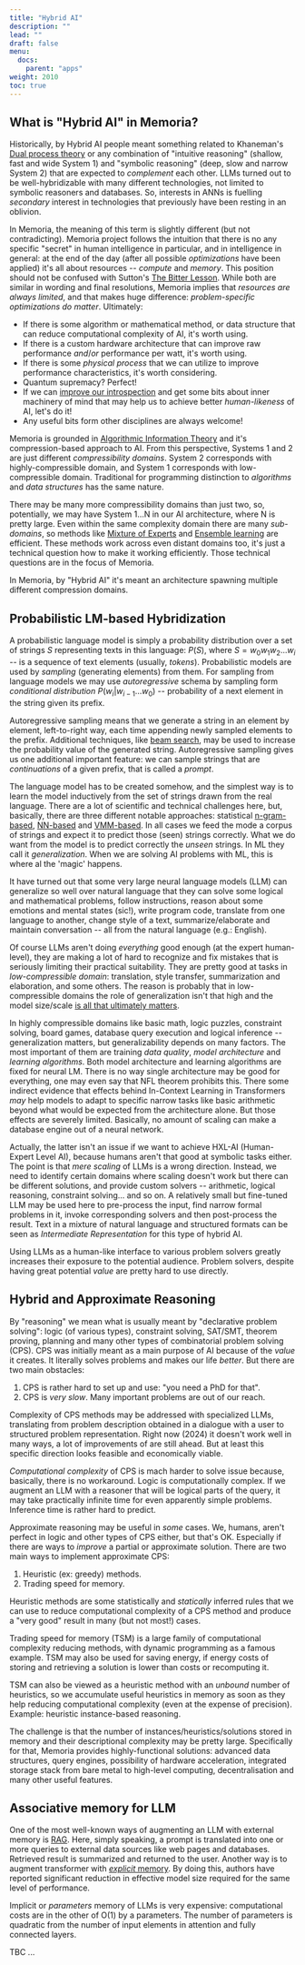 ```yaml
---
title: "Hybrid AI"
description: ""
lead: ""
draft: false
menu: 
  docs:
    parent: "apps"
weight: 2010
toc: true
---
```


## What is "Hybrid AI" in Memoria?

Historically, by Hybrid AI people meant something related to Khaneman's [Dual process theory](https://en.wikipedia.org/wiki/Dual_process_theory) or any combination of "intuitive reasoning" (shallow, fast and wide System 1) and "symbolic reasoning" (deep, slow and narrow System 2) that are expected to _complement_ each other. LLMs turned out to be well-hybridizable with many different technologies, not limited to symbolic reasoners and databases. So, interests in ANNs is fuelling _secondary_ interest in technologies that previously have been resting in an oblivion.

In Memoria, the meaning of this term is slightly different (but not contradicting). Memoria project follows the intuition that there is no any specific "secret" in human intelligence in particular, and in intelligence in general: at the end of the day (after all possible _optimizations_ have been applied) it's all about resources -- _compute_ and _memory_. This position should not be confused with Sutton's [The Bitter Lesson](http://www.incompleteideas.net/IncIdeas/BitterLesson.html). While both are similar in wording and final resolutions, Memoria implies that _resources are always limited_, and that makes huge difference: _problem-specific optimizations do matter_. Ultimately:

* If there is some algorithm or mathematical method, or data structure that can reduce computational complexity of AI, it's worth using.
* If there is a custom hardware architecture that can improve raw performance _and_/_or_ performance per watt, it's worth using.
* If there is some _physical process_ that we can utilize to improve performance characteristics, it's worth considering.
* Quantum supremacy? Perfect!
* If we can [improve our introspection](https://medium.com/@victorsmirnov/how-to-compensate-introspection-illusion-62f357e9326c) and get some bits about inner machinery of mind that may help us to achieve better _human-likeness_ of AI, let's do it!
* Any useful bits form other disciplines are always welcome!

Memoria is grounded in [Algorithmic Information Theory](https://en.wikipedia.org/wiki/Algorithmic_information_theory) and it's compression-based approach to AI. From this perspective, Systems 1 and 2 are just different _compressibility domains_. System 2 corresponds with highly-compressible domain, and System 1 corresponds with low-compressible domain. Traditional for programming distinction to _algorithms_ and _data structures_ has the same nature.

There may be many more compressibility domains than just two, so, potentially, we may have System 1...N in our AI architecture, where N is pretty large. Even within the same complexity domain there are many _sub-domains_, so methods like [Mixture of Experts](https://en.wikipedia.org/wiki/Mixture_of_experts) and [Ensemble learning](https://en.wikipedia.org/wiki/Ensemble_learning) are efficient. These methods work across even distant domains too, it's just a technical question how to make it working efficiently. Those technical questions are in the focus of Memoria.

In Memoria, by "Hybrid AI" it's meant an architecture spawning multiple different compression domains. 

## Probabilistic LM-based Hybridization

A probabilistic language model is simply a probability distribution over a set of strings $S$ representing texts in this language: $P(S)$, where $S = w_0w_1w_2...w_i$ -- is a sequence of text elements (usually, _tokens_). Probabilistic models are used by _sampling_ (generating elements) from them. For sampling from language models we may use _autoregressive_ schema by sampling form _conditional distribution_ $P(w_i|w_{i-1}...w_0)$ -- probability of a next element in the string given its prefix. 

Autoregressive sampling means that we generate a string in an element by element, left-to-right way, each time appending newly sampled elements to the prefix. Additional techniques, like [beam search](https://en.wikipedia.org/wiki/Beam_search), may be used to increase the probability value of the generated string. Autoregressive sampling gives us one additional important feature: we can sample strings that are _continuations_ of a given prefix, that is called a _prompt_. 

The language model has to be created somehow, and the simplest way is to learn the model inductively from the set of strings drawn from the real language. There are a lot of scientific and technical challenges here, but, basically, there are three different notable approaches: statistical [n-gram-based](https://en.wikipedia.org/wiki/Word_n-gram_language_model), [NN-based](https://en.wikipedia.org/wiki/Large_language_model) and [VMM-based](https://arxiv.org/abs/0909.0801). In all cases we feed the mode a corpus of strings and expect it to predict those (seen) strings correctly. What we do want from the model is to predict correctly the _unseen_ strings. In ML they call it _generalization_. When we are solving AI problems with ML, this is where al the 'magic' happens.

It have turned out that some very large neural language models (LLM) can generalize so well over natural language that they can solve some logical and mathematical problems, follow instructions, reason about some emotions and mental states (sic!), write program code, translate from one language to another, change style of a text, summarize/elaborate and maintain conversation -- all from the natural language (e.g.: English).

Of course LLMs aren't doing _everything_ good enough (at the expert human-level), they are making a lot of hard to recognize and fix mistakes that is seriously limiting their practical suitability. They are pretty good at tasks in _low-compressible domain_: translation, style transfer, summarization and elaboration, and some others. The reason is probably that in low-compressible domains the role of generalization isn't that high and the model size/scale [is all that ultimately matters](https://arxiv.org/abs/2001.08361).

In highly compressible domains like basic math, logic puzzles, constraint solving, board games, database query execution and logical inference -- generalization matters, but generalizability depends on many factors. The most important of them are training _data quality_, _model architecture_ and _learning algorithms_. Both model architecture and learning algorithms are fixed for neural LM. There is no way single architecture may be good for everything, one may even say that NFL theorem prohibits this. There some indirect evidence that effects behind In-Context Learning in Transformers _may_ help models to adapt to specific narrow tasks like basic arithmetic beyond what would be expected from the architecture alone. But those effects are severely limited. Basically, no amount of scaling can make a database engine out of a neural network. 

Actually, the latter isn't an issue if we want to achieve HXL-AI (Human-Expert Level AI), because humans aren't that good at symbolic tasks either. The point is that _mere scaling_ of LLMs is a wrong direction. Instead, we need to identify certain domains where scaling doesn't work but there can be different solutions, and provide custom solvers -- arithmetic, logical reasoning, constraint solving... and so on. A relatively small but fine-tuned LLM may be used here to pre-process the input, find narrow formal problems in it, invoke corresponding solvers and then post-process the result. Text in a mixture of natural language and structured formats can be seen as _Intermediate Representation_ for this type of hybrid AI.

Using LLMs as a human-like interface to various problem solvers greatly increases their exposure to the potential audience. Problem solvers, despite having great potential _value_ are pretty hard to use directly. 

## Hybrid and Approximate Reasoning

By "reasoning" we mean what is usually meant by "declarative problem solving": logic (of various types), constraint solving, SAT/SMT, theorem proving, planning and many other types of combinatorial problem solving (CPS). CPS was initially meant as a main purpose of AI because of the _value_ it creates. It literally solves problems and makes our life _better_. But there are two main obstacles:

1. CPS is rather hard to set up and use: "you need a PhD for that". 
2. CPS is _very slow_. Many important problems are out of our reach. 

Complexity of CPS methods may be addressed with specialized LLMs, translating from problem description obtained in a dialogue with a user to structured problem representation. Right now (2024) it doesn't work well in many ways, a lot of improvements of are still ahead. But at least this specific direction looks feasible and economically viable. 

_Computational complexity_ of CPS is mach harder to solve issue because, basically, there is no workaround. Logic is computationally complex. If we augment an LLM with a reasoner that will be logical parts of the query, it may take practically infinite time for even apparently simple problems. Inference time is rather hard to predict.

Approximate reasoning may be useful in _some_ cases. We, humans, aren't perfect in logic and other types of CPS either, but that's OK. Especially if there are ways to _improve_ a partial or approximate solution. There are two main ways to implement approximate CPS:

1. Heuristic (ex: greedy) methods.
2. Trading speed for memory.

Heuristic methods are some statistically and _statically_ inferred rules that we can use to reduce computational complexity of a CPS method and produce a "very good" result in many (but not most!) cases.

Trading speed for memory (TSM) is a large family of computational complexity reducing methods, with dynamic programming as a famous example. TSM may also be used for saving energy, if energy costs of storing and retrieving a solution is lower than costs or recomputing it. 

TSM can also be viewed as a heuristic method with an _unbound_ number of heuristics, so we accumulate useful heuristics in memory as soon as they help reducing computational complexity (even at the expense of precision). Example: heuristic instance-based reasoning. 

The challenge is that the number of instances/heuristics/solutions stored in memory and their descriptional complexity may be pretty large. Specifically for that, Memoria provides highly-functional solutions: advanced data structures, query engines, possibility of hardware acceleration, integrated storage stack from bare metal to high-level computing, decentralisation and many other useful features. 

## Associative memory for LLM

One of the most well-known ways of augmenting an LLM with external memory is [RAG](https://arxiv.org/abs/2312.10997). Here, simply speaking, a prompt is translated into one or more queries to external data sources like web pages and databases. Retrieved result is summarized and returned to the user. Another way is to augment transformer with [_explicit_ memory](https://arxiv.org/abs/2407.01178). By doing this, authors have reported significant reduction in effective model size required for the same level of performance. 

Implicit or _parameters_ memory of LLMs is very expensive: computational costs are in the other of O(1) by a parameters. The number of parameters is quadratic from the number of input elements in attention and fully connected layers.



TBC ...

